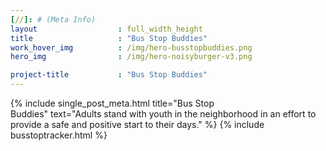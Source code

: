 ```yaml
---
[//]: # (Meta Info)
layout 					: full_width_height
title 					: "Bus Stop Buddies"
work_hover_img			: /img/hero-busstopbuddies.png
hero_img				: /img/hero-noisyburger-v3.png

project-title 			: "Bus Stop Buddies"
---
```

<div class="single_post_wrapper">
    {% include single_post_meta.html
        title="Bus Stop<br/>Buddies"
        text="Adults stand with youth in the neighborhood in an effort to provide a safe and positive start to their days."
    %}
    {% include busstoptracker.html %}
</div>
